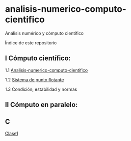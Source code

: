 # analisis-numerico-computo-cientifico

  Análisis numérico y cómputo científico 

Índice de este repositorio

## I Cómputo científico:

1.1 [Analisis-numerico-computo-cientifico](MNO/I/1.1.Analisis-numerico-computo-cientifico.pdf)

1.2 [Sistema de punto flotante](https://www.dropbox.com/sh/2o888m9v7i3ngsf/AACRxfa8bIl-LMBl7Jtb-y72a?dl=0)

1.3 Condición, estabilidad y normas

## II Cómputo en paralelo:


## C

[Clase1](C/Clases/Clase1.md)